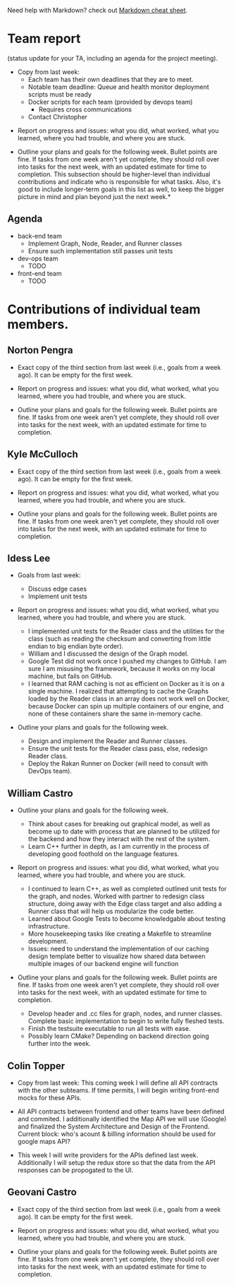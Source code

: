 Need help with Markdown? check out [Markdown cheat sheet](https://github.com/tchapi/markdown-cheatsheet/blob/master/README.md "Markdown cheat sheet").

# Team report #
(status update for your TA, including an agenda for the project meeting).

- Copy from last week:
  - Each team has their own deadlines that they are to meet.
  - Notable team deadline: Queue and health monitor deployment scripts must be ready
  - Docker scripts for each team (provided by devops team)
    - Requires cross communications
  - Contact Christopher

* Report on progress and issues: what you did, what worked, what you learned, where you had trouble, and where you are stuck.

* Outline your plans and goals for the following week. Bullet points are fine. If tasks from one week aren't yet complete, they should roll over into tasks for the next week, with an updated estimate for time to completion. This subsection should be higher-level than individual contributions and indicate who is responsible for what tasks. Also, it's good to include longer-term goals in this list as well, to keep the bigger picture in mind and plan beyond just the next week.*

## Agenda ##

* back-end team
  * Implement Graph, Node, Reader, and Runner classes
  * Ensure such implementation still passes unit tests
* dev-ops team
  * TODO
* front-end team
  * TODO

# Contributions of individual team members. #

## Norton Pengra ##

* Exact copy of the third section from last week (i.e., goals from a week ago). It can be empty for the first week.

* Report on progress and issues: what you did, what worked, what you learned, where you had trouble, and where you are stuck.

* Outline your plans and goals for the following week. Bullet points are fine. If tasks from one week aren't yet complete, they should roll over into tasks for the next week, with an updated estimate for time to completion.

## Kyle McCulloch ##

* Exact copy of the third section from last week (i.e., goals from a week ago). It can be empty for the first week.

* Report on progress and issues: what you did, what worked, what you learned, where you had trouble, and where you are stuck.

* Outline your plans and goals for the following week. Bullet points are fine. If tasks from one week aren't yet complete, they should roll over into tasks for the next week, with an updated estimate for time to completion.

## Idess Lee ## 

* Goals from last week:
  * Discuss edge cases
  * Implement unit tests

* Report on progress and issues: what you did, what worked, what you learned, where you had trouble, and where you are stuck.
  * I implemented unit tests for the Reader class and the utilities for the class (such as reading
  the checksum and converting from little endian to big endian byte order).
  * William and I discussed the design of the Graph model.
  * Google Test did not work once I pushed my changes to GitHub. I am sure I am misusing the framework, because it works on my local machine, but fails on GitHub.
  * I learned that RAM caching is not as efficient on Docker as it is on a single machine. I realized that attempting to cache the Graphs loaded by the Reader class in an array does not work well on Docker, because Docker can spin up multiple containers of our engine, and none of these containers share the same in-memory cache.

* Outline your plans and goals for the following week.
  * Design and implement the Reader and Runner classes.
  * Ensure the unit tests for the Reader class pass, else, redesign Reader class.
  * Deploy the Rakan Runner on Docker (will need to consult with DevOps team).

## William Castro ##

* Outline your plans and goals for the following week.
  * Think about cases for breaking out graphical model, as well as become up to date with process that are planned to be utilized for the backend and how they interact with the rest of the system.
  * Learn C++ further in depth, as I am currently in the process of developing good foothold on the language features.

* Report on progress and issues: what you did, what worked, what you learned, where you had trouble, and where you are stuck.
  * I continued to learn C++, as well as completed outlined unit tests for the graph, and nodes. Worked with partner to redesign class structure, doing away with the Edge class target and also adding a Runner class that will help us modularize the code better.
  * Learned about Google Tests to become knowledgable about testing infrastructure.
  * More housekeeping tasks like creating a Makefile to streamline development. 
  * Issues: need to understand the implementation of our caching design template better to visualize how shared data between multiple images of our backend engine will function

* Outline your plans and goals for the following week. Bullet points are fine. If tasks from one week aren't yet complete, they should roll over into tasks for the next week, with an updated estimate for time to completion. 
  * Develop header and .cc files for graph, nodes, and runner classes. Complete basic implementation to begin to write fully fleshed tests.
  * Finish the testsuite executable to run all tests with ease.
  * Possibly learn CMake? Depending on backend direction going further into the week. 

## Colin Topper ##

* Copy from last week: This coming week I will define all API contracts with the other subteams. If time permits, I will begin writing front-end mocks for these APIs. 

* All API contracts between frontend and other teams have been defined and commited. I additionally identified the Map API we will use (Google) and finalized the System Architecture and Design of the Frontend. Current block: who's acount & billing information should be used for google maps API?

* This week I will write providers for the APIs defined last week. Additionally I will setup the redux store so that the data from the API responses can be propogated to the UI.

## Geovani Castro ##

* Exact copy of the third section from last week (i.e., goals from a week ago). It can be empty for the first week.

* Report on progress and issues: what you did, what worked, what you learned, where you had trouble, and where you are stuck.

* Outline your plans and goals for the following week. Bullet points are fine. If tasks from one week aren't yet complete, they should roll over into tasks for the next week, with an updated estimate for time to completion. 
